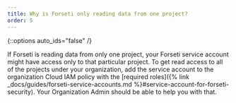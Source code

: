 ```yaml
---
title: Why is Forseti only reading data from one project?
order: 5
---
```

{::options auto_ids="false" /}

If Forseti is reading data from only one project, your Forseti service account 
might have access only to that particular project. To get read access to all of 
the projects under your organization, add the service account to the
organization Cloud IAM policy with the 
[required roles]({% link _docs/guides/forseti-service-accounts.md %}#service-account-for-forseti-security).
Your Organization Admin should be able to help you with that.
